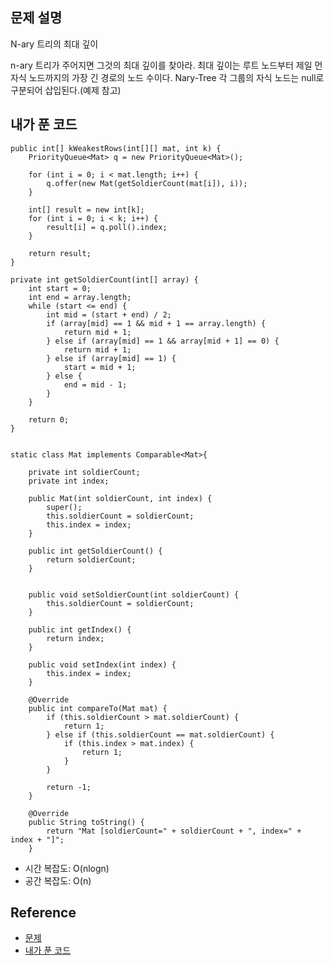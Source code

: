 ## 문제 설명
N-ary 트리의 최대 깊이

n-ary 트리가 주어지면 그것의 최대 깊이를 찾아라.
최대 깊이는 루트 노드부터 제일 먼 자식 노드까지의 가장 긴 경로의 노드 수이다.
Nary-Tree 각 그룹의 자식 노드는 null로 구분되어 삽입된다.(예제 참고)

## 내가 푼 코드
```
public int[] kWeakestRows(int[][] mat, int k) {
    PriorityQueue<Mat> q = new PriorityQueue<Mat>();

    for (int i = 0; i < mat.length; i++) {
        q.offer(new Mat(getSoldierCount(mat[i]), i));
    }
    
    int[] result = new int[k];
    for (int i = 0; i < k; i++) {
        result[i] = q.poll().index;
    }
    
    return result;
}

private int getSoldierCount(int[] array) {
    int start = 0;
    int end = array.length;
    while (start <= end) {
        int mid = (start + end) / 2;
        if (array[mid] == 1 && mid + 1 == array.length) {
            return mid + 1;
        } else if (array[mid] == 1 && array[mid + 1] == 0) {
            return mid + 1;
        } else if (array[mid] == 1) {
            start = mid + 1;
        } else {
            end = mid - 1;
        }
    }
    
    return 0;
}


static class Mat implements Comparable<Mat>{
    
    private int soldierCount;
    private int index;
    
    public Mat(int soldierCount, int index) {
        super();
        this.soldierCount = soldierCount;
        this.index = index;
    }

    public int getSoldierCount() {
        return soldierCount;
    }
    
    
    public void setSoldierCount(int soldierCount) {
        this.soldierCount = soldierCount;
    }
    
    public int getIndex() {
        return index;
    }
    
    public void setIndex(int index) {
        this.index = index;
    }

    @Override
    public int compareTo(Mat mat) {
        if (this.soldierCount > mat.soldierCount) {
            return 1;
        } else if (this.soldierCount == mat.soldierCount) {
            if (this.index > mat.index) {
                return 1;
            }
        }
        
        return -1;
    }

    @Override
    public String toString() {
        return "Mat [soldierCount=" + soldierCount + ", index=" + index + "]";
    }
```
* 시간 복잡도: O(nlogn)
* 공간 복잡도: O(n)

## Reference
* [문제](https://leetcode.com/problems/the-k-weakest-rows-in-a-matrix/)
* [내가 푼 코드](https://github.com/smpark1020/leetcode-practice/blob/master/src/leetcode/binarysearch/Q1337.java)